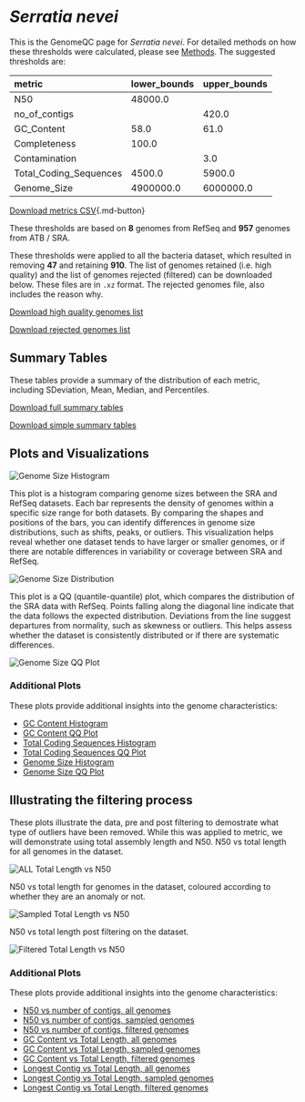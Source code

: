 # *Serratia nevei*

This is the GenomeQC page for *Serratia nevei*. For detailed methods on how these thresholds were calculated, please see [Methods](../../methods.md).
The suggested thresholds are: 

| metric                 | lower_bounds   | upper_bounds   |
|:-----------------------|:---------------|:---------------|
| N50                    | 48000.0        |                |
| no_of_contigs          |                | 420.0          |
| GC_Content             | 58.0           | 61.0           |
| Completeness           | 100.0          |                |
| Contamination          |                | 3.0            |
| Total_Coding_Sequences | 4500.0         | 5900.0         |
| Genome_Size            | 4900000.0      | 6000000.0      |

[Download metrics CSV](Serratia_nevei_metrics.csv){.md-button}


These thresholds are based on **8** genomes from RefSeq and **957** genomes from ATB / SRA.

These thresholds were applied to all the bacteria dataset, which resulted in removing **47** and retaining **910**.
The list of genomes retained (i.e. high quality) and the list of genomes rejected (filtered) can be downloaded below. These files are in `.xz` format. The rejected genomes file, also includes the reason why.

[Download high quality genomes list](Serratia_nevei_high_quality_genomes.csv.xz)


[Download rejected genomes list](Serratia_nevei_filtered_out_genomes.csv.xz)



## Summary Tables
These tables provide a summary of the distribution of each metric, including SDeviation, Mean, Median, and Percentiles.

[Download full summary tables](summary.csv)

[Download simple summary tables](selected_summary.csv)

## Plots and Visualizations

![Genome Size Histogram](Genome_Size_refseq_histogram_kde.png)

This plot is a histogram comparing genome sizes between the SRA and RefSeq datasets. Each bar represents the density of genomes within a specific size range for both datasets. By comparing the shapes and positions of the bars, you can identify differences in genome size distributions, such as shifts, peaks, or outliers. This visualization helps reveal whether one dataset tends to have larger or smaller genomes, or if there are notable differences in variability or coverage between SRA and RefSeq.

![Genome Size Distribution](Genome_Size_refseq_histogram_kde.png)

This plot is a QQ (quantile-quantile) plot, which compares the distribution of the SRA data with RefSeq. Points falling along the diagonal line indicate that the data follows the expected distribution. Deviations from the line suggest departures from normality, such as skewness or outliers. This helps assess whether the dataset is consistently distributed or if there are systematic differences.

![Genome Size QQ Plot](Genome_Size_refseq_qqplot.png)

### Additional Plots

These plots provide additional insights into the genome characteristics:

- [GC Content Histogram](GC_Content_refseq_histogram_kde.png)
- [GC Content QQ Plot](GC_Content_refseq_qqplot.png)
- [Total Coding Sequences Histogram](Total_Coding_Sequences_refseq_histogram_kde.png)
- [Total Coding Sequences QQ Plot](Total_Coding_Sequences_refseq_qqplot.png)
- [Genome Size Histogram](Genome_Size_refseq_histogram_kde.png)
- [Genome Size QQ Plot](Genome_Size_refseq_qqplot.png)
## Illustrating the filtering process
These plots illustrate the data, pre and post filtering to demostrate what type of outliers have been removed. While this was applied to metric, we will demonstrate using total assembly length and N50.
N50 vs total length for all genomes in the dataset.

![ALL Total Length vs N50](Serratia_nevei_all_total_length_N50.png)

N50 vs total length for genomes in the dataset, coloured according to whether they are an anomaly or not.

![Sampled Total Length vs N50](Serratia_nevei_sample_total_length_N50.png)

N50 vs total length post filtering on the dataset.

![Filtered Total Length vs N50](Serratia_nevei_filt_total_length_N50.png)

### Additional Plots

These plots provide additional insights into the genome characteristics:

- [N50 vs number of contigs, all genomes](Serratia_nevei_all_N50_number.png)
- [N50 vs number of contigs, sampled genomes](Serratia_nevei_sample_N50_number.png)
- [N50 vs number of contigs, filtered genomes](Serratia_nevei_filt_N50_number.png)
- [GC Content vs Total Length, all genomes](Serratia_nevei_all_total_length_GC_Content.png)
- [GC Content vs Total Length, sampled genomes](Serratia_nevei_sample_total_length_GC_Content.png)
- [GC Content vs Total Length, filtered genomes](Serratia_nevei_filt_total_length_GC_Content.png)
- [Longest Contig vs Total Length, all genomes](Serratia_nevei_all_total_length_longest.png)
- [Longest Contig vs Total Length, sampled genomes](Serratia_nevei_sample_total_length_longest.png)
- [Longest Contig vs Total Length, filtered genomes](Serratia_nevei_filt_total_length_longest.png)
